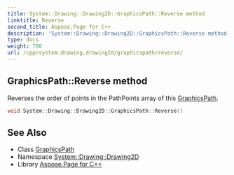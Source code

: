 ```yaml
---
title: System::Drawing::Drawing2D::GraphicsPath::Reverse method
linktitle: Reverse
second_title: Aspose.Page for C++
description: 'System::Drawing::Drawing2D::GraphicsPath::Reverse method. Reverses the order of points in the PathPoints array of this GraphicsPath in C++.'
type: docs
weight: 700
url: /cpp/system.drawing.drawing2d/graphicspath/reverse/
---
```

## GraphicsPath::Reverse method


Reverses the order of points in the PathPoints array of this [GraphicsPath](../).

```cpp
void System::Drawing::Drawing2D::GraphicsPath::Reverse()
```

## See Also

* Class [GraphicsPath](../)
* Namespace [System::Drawing::Drawing2D](../../)
* Library [Aspose.Page for C++](../../../)
